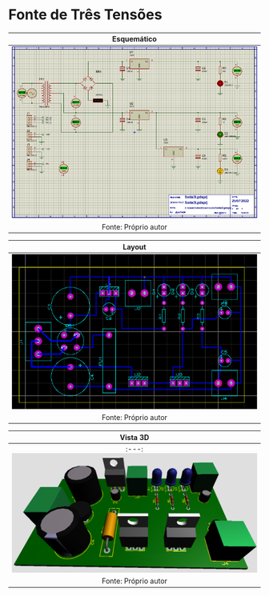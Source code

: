 # Fonte de Três Tensões
|Esquemático|
|:---------:|
|![Esquematico](https://github.com/vyniexec/fonte3t/blob/main/Esquemático.PNG)|
|Fonte: Próprio autor|

|Layout|
|:---------:|
|![Layout](https://github.com/vyniexec/fonte3t/blob/main/Layout.PNG)|
|Fonte: Próprio autor|

|Vista 3D|
|:---------:|
|:---:![Vista3D](https://github.com/vyniexec/fonte3t/blob/main/3D.PNG)|
|Fonte: Próprio autor|
